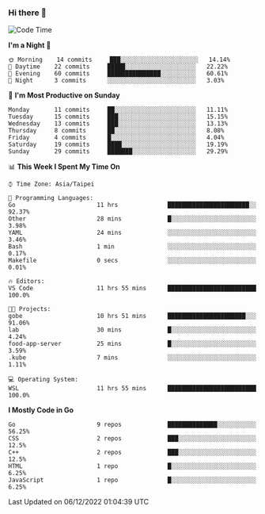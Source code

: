 ### Hi there 👋

<!--START_SECTION:waka-->
![Code Time](http://img.shields.io/badge/Code%20Time-635%20hrs%2051%20mins-blue)

**I'm a Night 🦉** 

```text
🌞 Morning    14 commits     ███░░░░░░░░░░░░░░░░░░░░░░   14.14% 
🌆 Daytime    22 commits     █████░░░░░░░░░░░░░░░░░░░░   22.22% 
🌃 Evening    60 commits     ███████████████░░░░░░░░░░   60.61% 
🌙 Night      3 commits      ░░░░░░░░░░░░░░░░░░░░░░░░░   3.03%

```
📅 **I'm Most Productive on Sunday** 

```text
Monday       11 commits     ██░░░░░░░░░░░░░░░░░░░░░░░   11.11% 
Tuesday      15 commits     ███░░░░░░░░░░░░░░░░░░░░░░   15.15% 
Wednesday    13 commits     ███░░░░░░░░░░░░░░░░░░░░░░   13.13% 
Thursday     8 commits      ██░░░░░░░░░░░░░░░░░░░░░░░   8.08% 
Friday       4 commits      █░░░░░░░░░░░░░░░░░░░░░░░░   4.04% 
Saturday     19 commits     ████░░░░░░░░░░░░░░░░░░░░░   19.19% 
Sunday       29 commits     ███████░░░░░░░░░░░░░░░░░░   29.29%

```


📊 **This Week I Spent My Time On** 

```text
⌚︎ Time Zone: Asia/Taipei

💬 Programming Languages: 
Go                       11 hrs              ███████████████████████░░   92.37% 
Other                    28 mins             █░░░░░░░░░░░░░░░░░░░░░░░░   3.98% 
YAML                     24 mins             ░░░░░░░░░░░░░░░░░░░░░░░░░   3.46% 
Bash                     1 min               ░░░░░░░░░░░░░░░░░░░░░░░░░   0.17% 
Makefile                 0 secs              ░░░░░░░░░░░░░░░░░░░░░░░░░   0.01%

🔥 Editors: 
VS Code                  11 hrs 55 mins      █████████████████████████   100.0%

🐱‍💻 Projects: 
gobe                     10 hrs 51 mins      ██████████████████████░░░   91.06% 
lab                      30 mins             █░░░░░░░░░░░░░░░░░░░░░░░░   4.24% 
food-app-server          25 mins             █░░░░░░░░░░░░░░░░░░░░░░░░   3.59% 
.kube                    7 mins              ░░░░░░░░░░░░░░░░░░░░░░░░░   1.11%

💻 Operating System: 
WSL                      11 hrs 55 mins      █████████████████████████   100.0%

```

**I Mostly Code in Go** 

```text
Go                       9 repos             ██████████████░░░░░░░░░░░   56.25% 
CSS                      2 repos             ███░░░░░░░░░░░░░░░░░░░░░░   12.5% 
C++                      2 repos             ███░░░░░░░░░░░░░░░░░░░░░░   12.5% 
HTML                     1 repo              █░░░░░░░░░░░░░░░░░░░░░░░░   6.25% 
JavaScript               1 repo              █░░░░░░░░░░░░░░░░░░░░░░░░   6.25%

```



 Last Updated on 06/12/2022 01:04:39 UTC
<!--END_SECTION:waka-->

<!--
**omegaatt36/omegaatt36** is a ✨ _special_ ✨ repository because its `README.md` (this file) appears on your GitHub profile.

Here are some ideas to get you started:

- 🔭 I’m currently working on ...
- 🌱 I’m currently learning ...
- 👯 I’m looking to collaborate on ...
- 🤔 I’m looking for help with ...
- 💬 Ask me about ...
- 📫 How to reach me: ...
- 😄 Pronouns: ...
- ⚡ Fun fact: ...
-->
